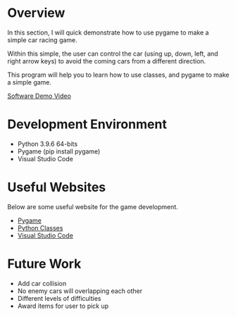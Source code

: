# Overview

In this section, I will quick demonstrate how to use pygame to make a simple car racing game.

Within this simple, the user can control the car (using up, down, left, and right arrow keys) to avoid the coming cars from a different direction. 

This program will help you to learn how to use classes, and pygame to make a simple game. 

[Software Demo Video](https://youtu.be/hQNpvlRIZ-k)

# Development Environment

* Python 3.9.6 64-bits
* Pygame (pip install pygame)
* Visual Studio Code

# Useful Websites

Below are some useful website for the game development.
* [Pygame](https://www.pygame.org/docs/)
* [Python Classes](https://docs.python.org/3/tutorial/classes.html)
* [Visual Studio Code](https://code.visualstudio.com/)

# Future Work

* Add car collision
* No enemy cars will overlapping each other
* Different levels of difficulties
* Award items for user to pick up